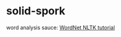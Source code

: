 # solid-spork

word analysis sauce: [WordNet NLTK tutorial](https://pythonprogramming.net/wordnet-nltk-tutorial/)
